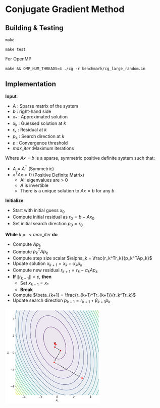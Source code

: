 # Conjugate Gradient Method
## Building & Testing
```
make
```

```
make test
```
For OpenMP
```
make && OMP_NUM_THREADS=4 ./cg -r benchmark/cg_large_random.in
```
## Implementation
**Input**: 
- $A$ : Sparse matrix of the system
- $b$ : right-hand side
- $x_\ast$ : Approximated solution
- $x_\text{k}$ : Guessed solution at $k$ 
- $r_\text{k}$ : Residual at $k$ 
- $p_\text{k}$ : Search direction at $k$ 
- $\varepsilon$ : Convergence threshold
- $max\_iter$ :Maximum iterations

Where $Ax = b$ is a sparse, symmetric positive definite system such that:
- $A = A^T$ (Symmetric)
- $x^TAx > 0$ (Positive Definite Matrix)
	- All eigenvalues are > 0
	- $A$ is invertible 
	- There is a unique solution to $Ax = b$ for any $b$

**Initialize**:
   - Start with initial guess $x_\text{0}$
   - Compute initial residual as $r_0 = b - Ax_0$
   - Set initial search direction $p_0 = r_0$

**While** $k = < max\_iter$ **do**

   - Compute $Ap_k$
   - Compute $p_k^TAp_k$
   - Compute step size scalar $\alpha_k = \frac{r_k^Tr_k}{p_k^TAp_k}$
   - Update solution $x_{k+1} = x_k + \alpha_k p_k$
   - Compute new residual $r_{k+1} = r_k - \alpha_k Ap_k$
   - **If** $\|r_{k+1}\| < \varepsilon$, **then**
     - Set $x_{k+1} = x_\ast$
     - **Break**
   - Compute $\beta_{k+1} = \frac{r_{k+1}^Tr_{k+1}}{r_k^Tr_k}$
   - Update search direction $p_{k+1} = r_{k+1} + \beta_{k+1} p_k$

<p align="cenleftter">
  <img src="figures/cg2dim.png" width="60%">
</p>
